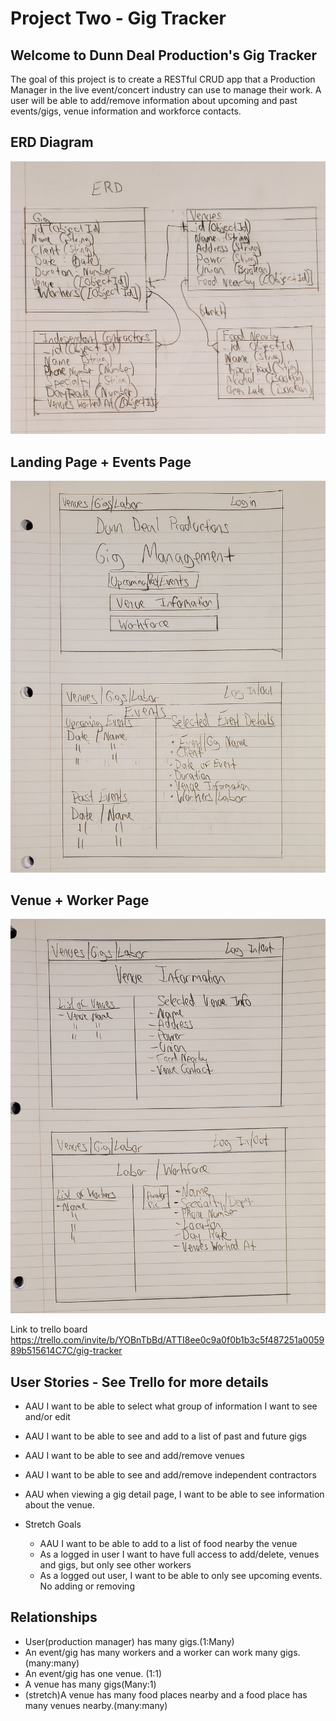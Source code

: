 # Project Two - Gig Tracker

## Welcome to Dunn Deal Production's Gig Tracker

The goal of this project is to create a RESTful CRUD app that a Production Manager in the live event/concert industry can use to manage their work.  A user will be able to add/remove information about upcoming and past events/gigs, venue information and workforce contacts.

## ERD Diagram

![](public/images/updatedERD.jpg)

## Landing Page + Events Page
![](public/images/20221104_015258.jpg)

## Venue + Worker Page
![](public/images/20221104_015308.jpg)

Link to trello board
https://trello.com/invite/b/YOBnTbBd/ATTI8ee0c9a0f0b1b3c5f487251a005989b515614C7C/gig-tracker


## User Stories - See Trello for more details
- AAU I want to be able to select what group of information I want to see and/or edit
- AAU I want to be able to see and add to a list of past and future gigs
- AAU I want to be able to see and add/remove venues
- AAU I want to be able to see and add/remove independent contractors
- AAU when viewing a gig detail page, I want to be able to see information about the venue.


- Stretch Goals
    - AAU I want to be able to add to a list of food nearby the venue
    - As a logged in user I want to have full access to add/delete, venues and gigs, but only see other workers
    - As a logged out user, I want to be able to only see upcoming events. No adding or removing

## Relationships 
   - User(production manager) has many gigs.(1:Many)
   - An event/gig has many workers and a worker can work many gigs.(many:many)
   - An event/gig has one venue. (1:1)
   - A venue has many gigs(Many:1)
   - (stretch)A venue has many food places nearby and a food place has many venues nearby.(many:many)